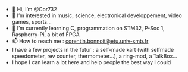 - 👋 Hi, I’m @Cor732
- 👀 I’m interested in music, science, electronical developpement, video games, sports...
- 🌱 I’m currently learning C, programmation on STM32, P-Soc 1, Raspberry-Pi, a bit of FPGA
- 📫 How to reach me : corentin.bonnoit@etu.univ-smb.fr
- I have a few projects in the futur : a self-made kart (with selfmade speedometer, rev counter, thermometer...), a ring-mod, a TalkBox...
- I hope I can learn a lot here and help people the best way I could

<!---
Cor732/Cor732 is a ✨ special ✨ repository because its `README.md` (this file) appears on your GitHub profile.
You can click the Preview link to take a look at your changes.
--->
